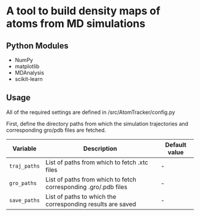 # A tool to build density maps of atoms from MD simulations


## Python Modules
- NumPy
- matplotlib
- MDAnalysis
- scikit-learn

## Usage

All of the required settings are defined in /src/AtomTracker/config.py

First, define the directory paths from which the simulation trajectories and corresponding gro/pdb files are fetched.

| Variable | Description | Default value |
| --- | - | - |
| `traj_paths` | List of paths from which to fetch .xtc files |  - |
| `gro_paths` | List of paths from which to fetch corresponding .gro/.pdb files | - |
| `save_paths` | List of paths to which the corresponding results are saved | - |
